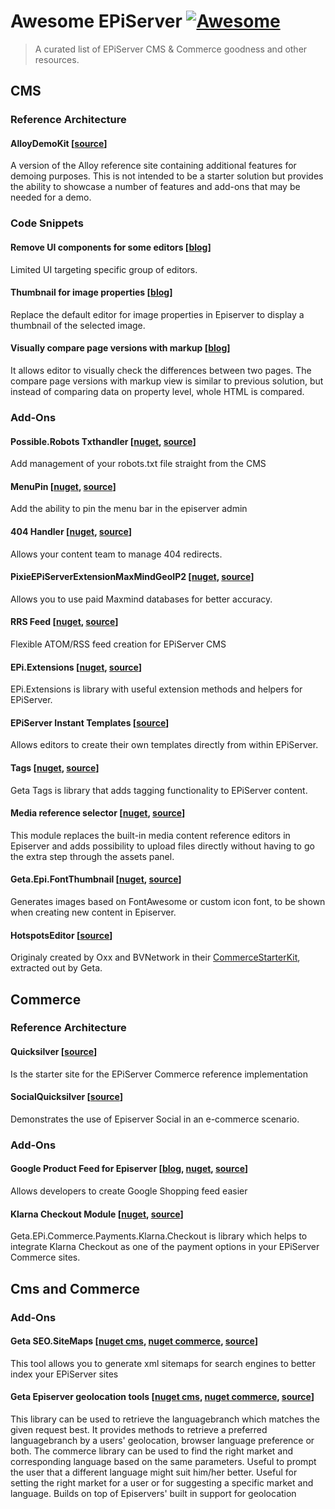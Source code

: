 # Awesome EPiServer [![Awesome](https://cdn.rawgit.com/sindresorhus/awesome/d7305f38d29fed78fa85652e3a63e154dd8e8829/media/badge.svg)](https://github.com/sindresorhus/awesome)

> A curated list of EPiServer CMS & Commerce goodness and other resources.

## CMS

### Reference Architecture

#### AlloyDemoKit [[source](https://github.com/episerver/AlloyDemoKit)]

A version of the Alloy reference site containing additional features for demoing purposes. This is not intended to be a starter solution but provides the ability to showcase a number of features and add-ons that may be needed for a demo.

### Code Snippets

#### Remove UI components for some editors [[blog](https://www.david-tec.com/2016/05/remove-episerver-ui-components-for-certain-editors/)]

Limited UI targeting specific group of editors.

#### Thumbnail for image properties [[blog](https://tedgustaf.com/blog/2016/display-thumbnail-for-image-properties-in-episerver/)]

Replace the default editor for image properties in Episerver to display a thumbnail of the selected image.

#### Visually compare page versions with markup [[blog](https://gregwiechec.com/2015/11/compare-page-versions-with-markup/)]

It allows editor to visually check the differences between two pages. The compare page versions with markup view is similar to previous solution, but instead of comparing data on property level, whole HTML is compared.

### Add-Ons

#### Possible.Robots Txthandler [[nuget](https://nuget.episerver.com/en/OtherPages/Package/?packageId=POSSIBLE.RobotsTxtHandler), [source](https://github.com/markeverard/POSSIBLE.RobotsTxtHandler)]

Add management of your robots.txt file straight from the CMS

#### MenuPin [[nuget](https://nuget.episerver.com/en/OtherPages/Package/?packageId=MenuPin), [source](https://github.com/davidknipe/MenuPin)]

Add the ability to pin the menu bar in the episerver admin

#### 404 Handler [[nuget](https://nuget.episerver.com/en/OtherPages/Package/?packageId=BVN.404Handler), [source](https://github.com/BVNetwork/404handler)]
Allows your content team to manage 404 redirects.

#### PixieEPiServerExtensionMaxMindGeoIP2 [[nuget](https://nuget.episerver.com/en/OtherPages/Package/?packageId=PixieEPiServerExtensionMaxMindGeoIP2), [source](https://github.com/khurramkhang/Maxmind.GeoIP)]

Allows you to use paid Maxmind databases for better accuracy.

#### RRS Feed [[nuget](https://nuget.episerver.com/en/OtherPages/Package/?packageId=Chief2moro.SyndicationFeeds), [source](https://github.com/markeverard/Chief2moro.SyndicationFeeds)]

Flexible ATOM/RSS feed creation for EPiServer CMS

#### EPi.Extensions [[nuget](http://nuget.episerver.com/en/OtherPages/Package/?packageId=Geta.EPi.Extensions), [source](https://github.com/Geta/EPi.Extensions)]

EPi.Extensions is library with useful extension methods and helpers for EPiServer.

#### EPiServer Instant Templates [[source](https://github.com/Geta/InstantTemplates)]

Allows editors to create their own templates directly from within EPiServer.

#### Tags [[nuget](http://nuget.episerver.com/en/OtherPages/Package/?packageId=Geta.Tags), [source](https://github.com/Geta/Tags)]

Geta Tags is library that adds tagging functionality to EPiServer content.

#### Media reference selector [[nuget](http://nuget.episerver.com/en/OtherPages/Package/?packageId=Geta.Epi.MediaReferenceSelector), [source](https://github.com/Geta/Epi.MediaReferenceSelector)]

This module replaces the built-in media content reference editors in Episerver and adds possibility to upload files directly without having to go the extra step through the assets panel.

#### Geta.Epi.FontThumbnail [[nuget](http://nuget.episerver.com/en/OtherPages/Package/?packageId=Geta.Epi.FontThumbnail), [source](https://github.com/Geta/Epi.FontThumbnail)]

Generates images based on FontAwesome or custom icon font, to be shown when creating new content in Episerver.

#### HotspotsEditor [[source](https://github.com/Geta/Geta.EPi.HotspotsEditor)]

Originaly created by Oxx and BVNetwork in their [CommerceStarterKit](https://github.com/BVNetwork/CommerceStarterKit), extracted out by Geta. 

## Commerce

### Reference Architecture

#### Quicksilver [[source](https://github.com/episerver/Quicksilver)]

Is the starter site for the EPiServer Commerce reference implementation

#### SocialQuicksilver [[source](https://github.com/episerver/SocialQuicksilver)]

Demonstrates the use of Episerver Social in an e-commerce scenario.

### Add-Ons

#### Google Product Feed for Episerver [[blog](https://getadigital.com/no/blogg/google-product-feed-for-episerver/), [nuget](http://nuget.episerver.com/en/OtherPages/Package/?packageId=Geta.GoogleProductFeed), [source](https://github.com/Geta/GoogleProductFeed)]

Allows developers to create Google Shopping feed easier

#### Klarna Checkout Module [[nuget](http://nuget.episerver.com/en/OtherPages/Package/?packageId=Geta.EPi.Commerce.Payments.Klarna.Checkout), [source](https://github.com/Geta/EPi.Commerce.Payments/tree/master/Geta.EPi.Commerce.Payments.Klarna.Checkout)]

Geta.EPi.Commerce.Payments.Klarna.Checkout is library which helps to integrate Klarna Checkout as one of the payment options in your EPiServer Commerce sites.

## Cms and Commerce

### Add-Ons

#### Geta SEO.SiteMaps [[nuget cms](http://nuget.episerver.com/en/OtherPages/Package/?packageId=Geta.SEO.Sitemaps), [nuget commerce](http://nuget.episerver.com/en/OtherPages/Package/?packageId=Geta.SEO.Sitemaps.Commerce), [source](https://github.com/Geta/SEO.Sitemaps)]

This tool allows you to generate xml sitemaps for search engines to better index your EPiServer sites

#### Geta Episerver geolocation tools [[nuget cms](http://nuget.episerver.com/en/OtherPages/Package/?packageId=Geta.Epi.GeolocationTools), [nuget commerce](http://nuget.episerver.com/en/OtherPages/Package/?packageId=Geta.Epi.GeolocationTools.Commerce), [source](https://github.com/Geta/EPi.GeolocationTools)]

This library can be used to retrieve the languagebranch which matches the given request best. It provides methods to retrieve a preferred languagebranch by a users' geolocation, browser language preference or both. The commerce library can be used to find the right market and corresponding language based on the same parameters. Useful to prompt the user that a different language might suit him/her better. Useful for setting the right market for a user or for suggesting a specific market and language. Builds on top of Episervers' built in support for geolocation
